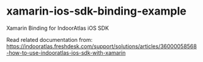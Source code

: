 # xamarin-ios-sdk-binding-example
Xamarin Binding for IndoorAtlas iOS SDK

Read related documentation from: https://indooratlas.freshdesk.com/support/solutions/articles/36000058568-how-to-use-indooratlas-ios-sdk-with-xamarin
